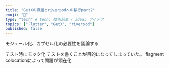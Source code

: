 ```yaml
---
title: "GetXの課題とriverpodへの移行part2"
emoji: "🚀"
type: "tech" # tech: 技術記事 / idea: アイデア
topics: ["Flutter", "GetX", "riverpod"]
published: false
---
```


モジュール化、カプセル化の必要性を議論する

テスト時にモック化
テストを書くことが目的になってしまっていた。
flagment colocationによって問題が顕在化
